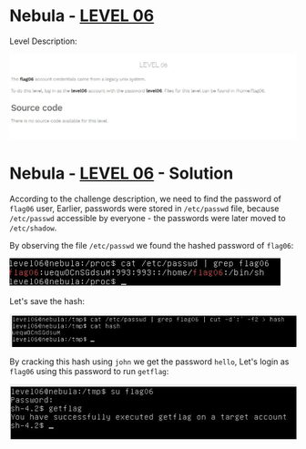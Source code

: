 # Nebula - [LEVEL 06](https://exploit.education/nebula/level-06/)

Level Description:

![level.JPG](images/level.JPG)

# Nebula - [LEVEL 06](https://exploit.education/nebula/level-06/) - Solution

According to the challenge description, we need to find the password of ```flag06``` user, Earlier, passwords were stored in ```/etc/passwd``` file, because ```/etc/passwd``` accessible by everyone - the passwords were later moved to ```/etc/shadow```.

By observing the file ```/etc/passwd``` we found the hashed password of ```flag06```:

![passwd.JPG](images/passwd.JPG)

Let's save the hash:

![hash.JPG](images/hash.JPG)

By cracking this hash using ```john``` we get the password ```hello```, Let's login as ```flag06``` using this password to run ```getflag```:

![flag.JPG](images/flag.JPG)


